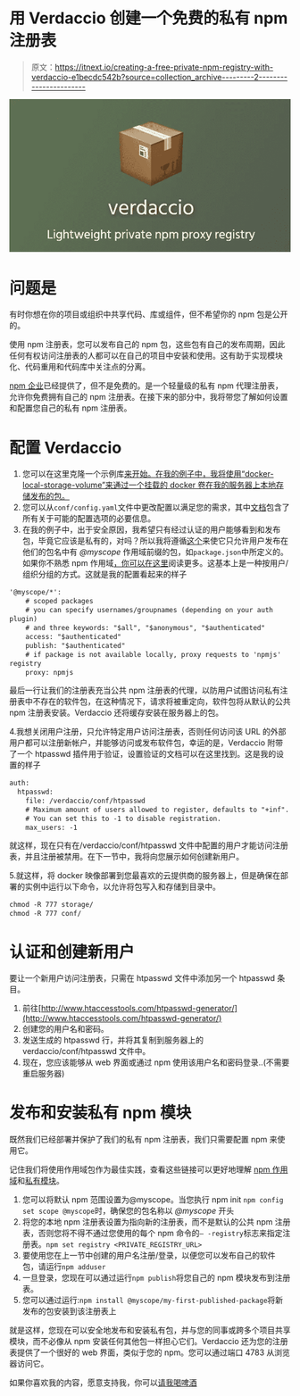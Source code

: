 # 用 Verdaccio 创建一个免费的私有 npm 注册表

> 原文：<https://itnext.io/creating-a-free-private-npm-registry-with-verdaccio-e1becdc542b?source=collection_archive---------2----------------------->

![](img/dbc4ad451b8f48db5fee8e4ad9fc7264.png)

# 问题是

有时你想在你的项目或组织中共享代码、库或组件，但不希望你的 npm 包是公开的。

使用 npm 注册表，您可以发布自己的 npm 包，这些包有自己的发布周期，因此任何有权访问注册表的人都可以在自己的项目中安装和使用。这有助于实现模块化、代码重用和代码库中关注点的分离。

[npm 企业](https://www.npmjs.com/products/enterprise)已经提供了，但不是免费的。是一个轻量级的私有 npm 代理注册表，允许你免费拥有自己的 npm 注册表。在接下来的部分中，我将带您了解如何设置和配置您自己的私有 npm 注册表。

# 配置 Verdaccio

1.  您可以在这里克隆一个示例库[来开始。在我的例子中，我将使用“docker-local-storage-volume”来通过一个挂载的 docker 卷在我的服务器上本地存储发布的包。](https://github.com/verdaccio/docker-examples)
2.  您可以从`conf/config.yaml`文件中更改配置以满足您的需求，其中[文档](https://verdaccio.org/docs/en/configuration)包含了所有关于可能的配置选项的必要信息。
3.  在我的例子中，出于安全原因，我希望只有经过认证的用户能够看到和发布包，毕竟它应该是私有的，对吗？所以我将遵循[这个](https://verdaccio.org/docs/en/packages)来使它只允许用户发布在他们的包名中有 *@myscope* 作用域前缀的包，如`package.json`中所定义的。如果你不熟悉 npm 作用域[，你可以在这里](https://docs.npmjs.com/about-scopes)阅读更多。这基本上是一种按用户/组织分组的方式。这就是我的配置看起来的样子

```
'@myscope/*':
    # scoped packages
    # you can specify usernames/groupnames (depending on your auth plugin)
    # and three keywords: "$all", "$anonymous", "$authenticated"
    access: "$authenticated"
    publish: "$authenticated"
    # if package is not available locally, proxy requests to 'npmjs' registry
    proxy: npmjs
```

最后一行让我们的注册表充当公共 npm 注册表的代理，以防用户试图访问私有注册表中不存在的软件包，在这种情况下，请求将被重定向，软件包将从默认的公共 npm 注册表安装。Verdaccio 还将缓存安装在服务器上的包。

4.我想关闭用户注册，只允许特定用户访问注册表，否则任何访问该 URL 的外部用户都可以注册新帐户，并能够访问或发布软件包，幸运的是，Verdaccio 附带了一个 htpasswd 插件用于验证，设置验证的文档可以在这里找到。这是我的设置的样子

```
auth:
  htpasswd:
    file: /verdaccio/conf/htpasswd
    # Maximum amount of users allowed to register, defaults to "+inf".
    # You can set this to -1 to disable registration.
    max_users: -1
```

就这样，现在只有在/verdaccio/conf/htpasswd 文件中配置的用户才能访问注册表，并且注册被禁用。在下一节中，我将向您展示如何创建新用户。

5.就这样，将 docker 映像部署到您最喜欢的云提供商的服务器上，但是确保在部署的实例中运行以下命令，以允许将包写入和存储到目录中。

```
chmod -R 777 storage/
chmod -R 777 conf/
```

# 认证和创建新用户

要让一个新用户访问注册表，只需在 htpasswd 文件中添加另一个 htpasswd 条目。

1.  前往[http://www.htaccesstools.com/htpasswd-generator/](http://www.htaccesstools.com/htpasswd-generator/)
2.  创建您的用户名和密码。
3.  发送生成的 htpasswd 行，并将其复制到服务器上的 verdaccio/conf/htpasswd 文件中。
4.  现在，您应该能够从 web 界面或通过 npm 使用该用户名和密码登录..(不需要重启服务器)

# 发布和安装私有 npm 模块

既然我们已经部署并保护了我们的私有 npm 注册表，我们只需要配置 npm 来使用它。

记住我们将使用作用域包作为最佳实践，查看这些链接可以更好地理解 [npm 作用域](https://docs.npmjs.com/misc/scope)和[私有模块](https://docs.npmjs.com/private-modules/intro)。

1.  您可以将默认 npm 范围设置为@myscope。当您执行 npm init `npm config set scope @myscope`时，确保您的包名称以 *@myscope* 开头
2.  将您的本地 npm 注册表设置为指向新的注册表，而不是默认的公共 npm 注册表，否则您将不得不通过您使用的每个 npm 命令的`— -registry`标志来指定注册表。`npm set registry <PRIVATE_REGISTRY_URL>`
3.  要使用您在上一节中创建的用户名注册/登录，以便您可以发布自己的软件包，请运行`npm adduser`
4.  一旦登录，您现在可以通过运行`npm publish`将您自己的 npm 模块发布到注册表。
5.  您可以通过运行:`npm install @myscope/my-first-published-package`将新发布的包安装到该注册表上

就是这样，您现在可以安全地发布和安装私有包，并与您的同事或跨多个项目共享模块，而不必像从 npm 安装任何其他包一样担心它们。Verdaccio 还为您的注册表提供了一个很好的 web 界面，类似于您的 npm。您可以通过端口 4783 从浏览器访问它。

如果你喜欢我的内容，愿意支持我，你可以[请我喝啤酒](https://www.buymeacoffee.com/khaledosman)